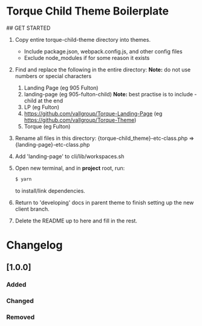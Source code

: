 # Torque Child Theme Boilerplate

## GET STARTED

1.  Copy entire torque-child-theme directory into themes.

    - Include package.json, webpack.config.js, and other config files
    - Exclude node_modules if for some reason it exists

2.  Find and replace the following in the entire directory: **Note:** do not use numbers or special characters

    1.  Landing Page (eg 905 Fulton)
    2.  landing-page (eg 905-fulton-child) **Note:** best practise is to include -child at the end
    3.  LP (eg Fulton)
    4.  https://github.com/vallgroup/Torque-Landing-Page (eg https://github.com/vallgroup/Torque-Theme)
    5.  Torque (eg Fulton)

3.  Rename all files in this directory: {torque-child_theme}-etc-class.php => {landing-page}-etc-class.php

4.  Add 'landing-page' to cli/lib/workspaces.sh

5.  Open new terminal, and in **project** root, run:

    ```sh
    $ yarn
    ```

    to install/link dependencies.

6.  Return to 'developing' docs in parent theme to finish setting up the new client branch.

7.  Delete the README up to here and fill in the rest.

# Changelog

## [1.0.0]

### Added

### Changed

### Removed
